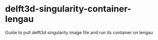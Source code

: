 # delft3d-singularity-container-lengau
Guide to pull delft3d singularity image file and run its container on lengau
